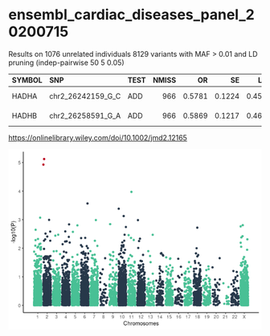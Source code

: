 ensembl\_cardiac\_diseases\_panel\_20200715
================

Results on 1076 unrelated individuals 8129 variants with MAF &gt; 0.01
and LD pruning (indep-pairwise 50 5 0.05)

| SYMBOL | SNP                  | TEST | NMISS |     OR |     SE |    L95 |    U95 |   STAT |        P |         q |
|:-------|:---------------------|:-----|------:|-------:|-------:|-------:|-------:|-------:|---------:|----------:|
| HADHA  | chr2\_26242159\_G\_C | ADD  |   966 | 0.5781 | 0.1224 | 0.4548 | 0.7348 | -4.478 | 7.50e-06 | 0.0481812 |
| HADHB  | chr2\_26258591\_G\_A | ADD  |   966 | 0.5869 | 0.1217 | 0.4623 | 0.7449 | -4.380 | 1.19e-05 | 0.0481812 |

<https://onlinelibrary.wiley.com/doi/10.1002/jmd2.12165>

![](logistic_gwas_files/figure-gfm/q_manhattan_plot-1.png)<!-- -->
